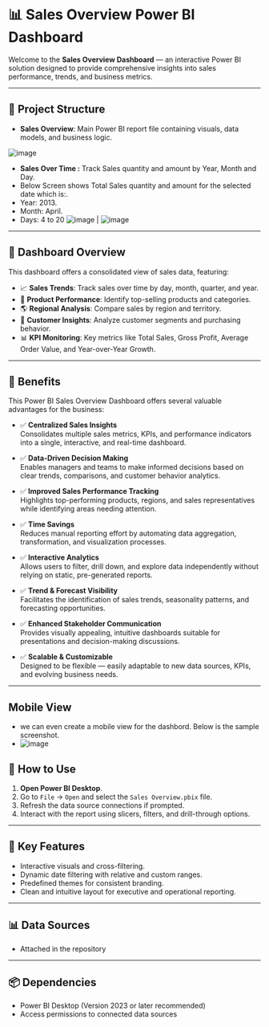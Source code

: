 # 📊 Sales Overview Power BI Dashboard

Welcome to the **Sales Overview Dashboard** — an interactive Power BI solution designed to provide comprehensive insights into sales performance, trends, and business metrics.

---

## 📁 Project Structure

- **Sales Overview**: Main Power BI report file containing visuals, data models, and business logic.

![image](https://github.com/user-attachments/assets/2079fd91-db51-4a11-8a16-ae2917cc76b3)

- **Sales Over Time :** Track Sales quantity and amount by Year, Month and Day.
- Below Screen shows Total Sales quantity and amount for the selected date which is:.
- Year: 2013.
- Month: April.
- Days: 4 to 20 
![image](https://github.com/user-attachments/assets/31638051-603b-4190-876b-bf6e55df5885) | ![image](https://github.com/user-attachments/assets/33f4ea74-d031-4ed4-944a-97c24fbaaf18)

---

## 📝 Dashboard Overview

This dashboard offers a consolidated view of sales data, featuring:

- 📈 **Sales Trends**: Track sales over time by day, month, quarter, and year.
- 🛒 **Product Performance**: Identify top-selling products and categories.
- 🌎 **Regional Analysis**: Compare sales by region and territory.
- 👥 **Customer Insights**: Analyze customer segments and purchasing behavior.
- 📊 **KPI Monitoring**: Key metrics like Total Sales, Gross Profit, Average Order Value, and Year-over-Year Growth.

---
## 🎯 Benefits

This Power BI Sales Overview Dashboard offers several valuable advantages for the business:

- ✅ **Centralized Sales Insights**  
  Consolidates multiple sales metrics, KPIs, and performance indicators into a single, interactive, and real-time dashboard.

- ✅ **Data-Driven Decision Making**  
  Enables managers and teams to make informed decisions based on clear trends, comparisons, and customer behavior analytics.

- ✅ **Improved Sales Performance Tracking**  
  Highlights top-performing products, regions, and sales representatives while identifying areas needing attention.

- ✅ **Time Savings**  
  Reduces manual reporting effort by automating data aggregation, transformation, and visualization processes.

- ✅ **Interactive Analytics**  
  Allows users to filter, drill down, and explore data independently without relying on static, pre-generated reports.

- ✅ **Trend & Forecast Visibility**  
  Facilitates the identification of sales trends, seasonality patterns, and forecasting opportunities.

- ✅ **Enhanced Stakeholder Communication**  
  Provides visually appealing, intuitive dashboards suitable for presentations and decision-making discussions.

- ✅ **Scalable & Customizable**  
  Designed to be flexible — easily adaptable to new data sources, KPIs, and evolving business needs.

---
## Mobile View

- we can even create a mobile view for the dashbord. Below is the sample screenshot.
- ![image](https://github.com/user-attachments/assets/1d724e13-b69e-40ff-b3c9-1caa1c81d50e)

## 🔧 How to Use

1. **Open Power BI Desktop**.
2. Go to `File` → `Open` and select the `Sales Overview.pbix` file.
3. Refresh the data source connections if prompted.
4. Interact with the report using slicers, filters, and drill-through options.

---

## 📌 Key Features

- Interactive visuals and cross-filtering.
- Dynamic date filtering with relative and custom ranges.
- Predefined themes for consistent branding.
- Clean and intuitive layout for executive and operational reporting.

---

## 📊 Data Sources

- Attached in the repository
--- 

## 📦 Dependencies

- Power BI Desktop (Version 2023 or later recommended)
- Access permissions to connected data sources

